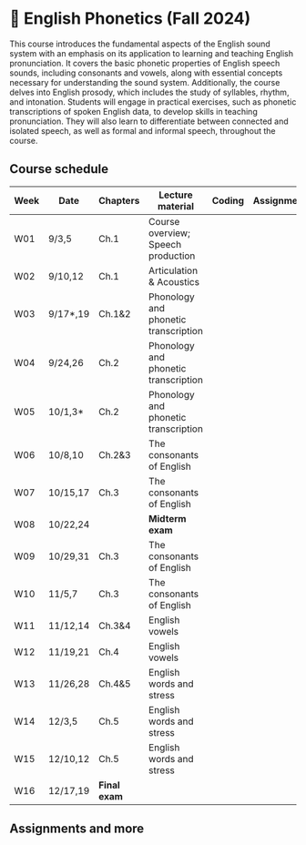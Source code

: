 # 🌿 English Phonetics (Fall 2024)

This course introduces the fundamental aspects of the English sound system with an emphasis on its application to learning and teaching English pronunciation. It covers the basic phonetic properties of English speech sounds, including consonants and vowels, along with essential concepts necessary for understanding the sound system. Additionally, the course delves into English prosody, which includes the study of syllables, rhythm, and intonation. Students will engage in practical exercises, such as phonetic transcriptions of spoken English data, to develop skills in teaching pronunciation. They will also learn to differentiate between connected and isolated speech, as well as formal and informal speech, throughout the course.

## Course schedule

|Week|Date|Chapters|Lecture material|Coding|Assignments|
|--|--|--|--|--|--|
|W01|9/3,5|Ch.1|Course overview; Speech production|||
|W02|9/10,12|Ch.1|Articulation & Acoustics|||
|W03|9/17*,19|Ch.1&2|Phonology and phonetic transcription|||
|W04|9/24,26|Ch.2|Phonology and phonetic transcription|||
|W05|10/1,3*|Ch.2|Phonology and phonetic transcription|||
|W06|10/8,10|Ch.2&3|The consonants of English|||
|W07|10/15,17|Ch.3|The consonants of English|||
|W08|10/22,24||**Midterm exam**|||
|W09|10/29,31|Ch.3|The consonants of English|||
|W10|11/5,7|Ch.3|The consonants of English|||
|W11|11/12,14|Ch.3&4|English vowels|||
|W12|11/19,21|Ch.4|English vowels|||
|W13|11/26,28|Ch.4&5|English words and stress|||
|W14|12/3,5|Ch.5|English words and stress|||
|W15|12/10,12|Ch.5|English words and stress|||
|W16|12/17,19|**Final exam**|||

## Assignments and more
